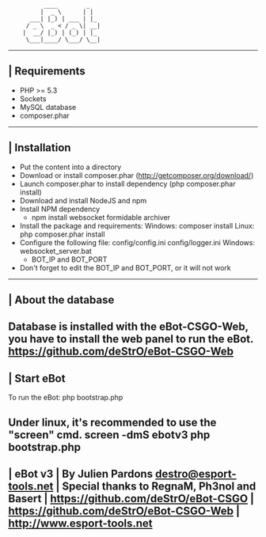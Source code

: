 		      ____        _   
		     |  _ \      | |  
		  ___| |_) | ___ | |_ 
		 / _ \  _ < / _ \| __|
		|  __/ |_) | (_) | |_ 
		 \___|____/ \___/ \__|
 
------------------------
| Requirements
------------------------
- PHP >= 5.3
- Sockets
- MySQL database
- composer.phar

------------------------
| Installation
------------------------
- Put the content into a directory
- Download or install composer.phar (http://getcomposer.org/download/)
- Launch composer.phar to install dependency (php composer.phar install)
- Download and install NodeJS and npm
- Install NPM dependency
   - npm install websocket formidable archiver
- Install the package and requirements:
   Windows: composer install
   Linux: php composer.phar install
- Configure the following file:
  config/config.ini
  config/logger.ini
  Windows: websocket_server.bat
    - BOT_IP and BOT_PORT
- Don't forget to edit the BOT_IP and BOT_PORT, or it will not work

------------------------
| About the database
------------------------
Database is installed with the eBot-CSGO-Web, you have to install the web panel to run the eBot.
https://github.com/deStrO/eBot-CSGO-Web
------------------------
| Start eBot
------------------------
To run the eBot:
php bootstrap.php

Under linux, it's recommended to use the "screen" cmd.
screen -dmS ebotv3 php bootstrap.php
------------------------
| eBot v3
| By Julien Pardons <destro@esport-tools.net>
| Special thanks to RegnaM, Ph3nol and Basert
| https://github.com/deStrO/eBot-CSGO
| https://github.com/deStrO/eBot-CSGO-Web
| http://www.esport-tools.net
------------------------
